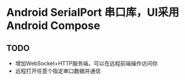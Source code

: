 # Android SerialPort 串口库，UI采用Android Compose


## TODO
- 增加WebSocket+HTTP服务端，可以在远程前端操作访问你
- 远程打开任意个指定串口数据并通信